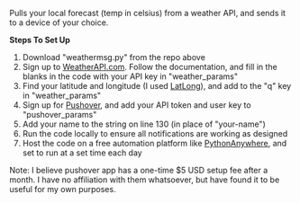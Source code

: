 Pulls your local forecast (temp in celsius) from a weather API, and sends it to a device of your choice.

**Steps To Set Up**
1. Download "weathermsg.py" from the repo above
2. Sign up to [WeatherAPI.com](https://weatherapi.com). Follow the documentation, and fill in the blanks in the code with your API key in "weather_params"
3. Find your latitude and longitude (I used [LatLong](https://www.latlong.net/)), and add to the "q" key in "weather_params"
4. Sign up for [Pushover](https://pushover.net/), and add your API token and user key to "pushover_params"
5. Add your name to the string on line 130 (in place of "your-name")
6. Run the code locally to ensure all notifications are working as designed
5. Host the code on a free automation platform like [PythonAnywhere](https://www.pythonanywhere.com/), and set to run at a set time each day

Note: I believe pushover app has a one-time $5 USD setup fee after a month. I have no affiliation with them whatsoever, but have found it to be useful for my own purposes.
